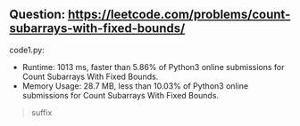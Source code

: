 ## Question: https://leetcode.com/problems/count-subarrays-with-fixed-bounds/

code1.py:
* Runtime: 1013 ms, faster than 5.86% of Python3 online submissions for Count Subarrays With Fixed Bounds.
* Memory Usage: 28.7 MB, less than 10.03% of Python3 online submissions for Count Subarrays With Fixed Bounds.
> suffix